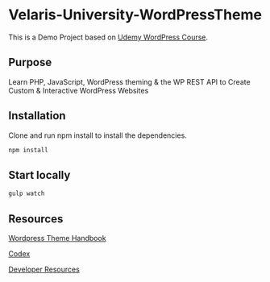 # Velaris-University-WordPressTheme

This is a Demo Project based on [Udemy WordPress Course](https://www.udemy.com/course/become-a-wordpress-developer-php-javascript).

## Purpose

Learn PHP, JavaScript, WordPress theming & the WP REST API to Create Custom & Interactive WordPress Websites


## Installation

Clone and run npm install to install the dependencies.

```bash
npm install
```

## Start locally

```bash
gulp watch
```

## Resources
[Wordpress Theme Handbook](https://developer.wordpress.org/themes/getting-started)

[Codex](https://codex.wordpress.org)

[Developer Resources](https://developer.wordpress.org)
